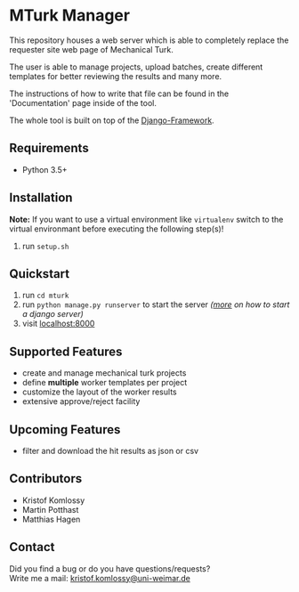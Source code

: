 # MTurk Manager
This repository houses a web server which is able to completely replace the requester site web page of Mechanical Turk.

The user is able to manage projects, upload batches, create different templates for better reviewing the results and many more.

The instructions of how to write that file can be found in the 'Documentation' page inside of the tool.  

The whole tool is built on top of the [Django-Framework](https://www.djangoproject.com/).  

## Requirements
* Python 3.5+

## Installation
**Note:** If you want to use a virtual environment like `virtualenv` switch to the virtual environmant before executing the following step(s)!

1. run `setup.sh`

## Quickstart
1. run `cd mturk`
2. run `python manage.py runserver` to start the server _([more](https://docs.djangoproject.com/en/2.0/ref/django-admin/#django-admin-runserver) on how to start a django server)_
3. visit [localhost:8000](http://localhost:8000)

## Supported Features
* create and manage mechanical turk projects
* define **multiple** worker templates per project
* customize the layout of the worker results
* extensive approve/reject facility

## Upcoming Features
* filter and download the hit results as json or csv

## Contributors
* Kristof Komlossy
* Martin Potthast
* Matthias Hagen

## Contact
Did you find a bug or do you have questions/requests?  
Write me a mail: kristof.komlossy@uni-weimar.de